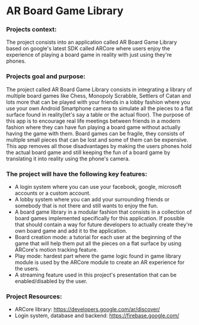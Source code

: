 # AR Board Game Library

### Projects context:
 
The project consists into an application called AR Board Game Library based on google's latest SDK called ARCore where users enjoy the experience of playing a board game in reality with just using they're phones.


### Projects goal and purpose: 

The project called AR Board Game Library consists in integrating a library of multiple board games like Chess, Monopoly  Scrabble, Settlers of Catan and lots more that can be played with your friends in a lobby fashion where you use your own Android Smartphone camera to simulate all the pieces to a flat surface found in reality(let's say a table or the actual floor). The purpose of this app is to encourage real life meetings between friends in a modern fashion where they can have fun playing a board game without actually having the game with them. Board games can be fragile, they consists of multiple small pieces that can be lost and some of them can be expensive. This app removes all those disadvantages by making the users phones hold the actual board game and still keeping the fun of a board game by translating it into reality using the phone's camera.


### The project will have the following key features:
* A login system where you can use your facebook, google, microsoft accounts or a custom account.
* A lobby system where you can add your surrounding friends or somebody that is not there and still wants to enjoy the fun.
* A board game library in a modular fashion that consists in a collection of board games implemented specifically for this application. If possible that should contain a way for future developers to actually create they're own board game and add it to the application.
* Board creation mode: a tutorial for each user at the beginning of the game that will help them put all the pieces on a flat surface by using ARCore's motion tracking feature.
* Play mode: hardest part where the game logic found in game library module is used by the ARCore module to create an AR experience for the users.
* A streaming feature used in this project's presentation that can be enabled/disabled by the user.

### Project Resources:
* ARCore library: https://developers.google.com/ar/discover/
* Login system, database and backend: https://firebase.google.com/


